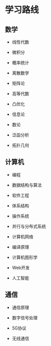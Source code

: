 <!--
 * @Descripttion: 
 * @version: 
 * @Author: ZHIHA
 * @Date: 2022-11-12 11:16:09
 * @LastEditors: ZHIHA
 * @LastEditTime: 2022-11-12 14:56:46
-->
# 学习路线
## 数学

- 线性代数

- 微积分

- 概率统计

- 离散数学

- 矩阵论

- 高等代数

- 凸优化

- 信息论

- 数论

- 泛函分析

- 拓扑几何

## 计算机

- 编程

- 数据结构与算法

- 软件工程

- 体系结构

- 操作系统

- 并行与分布式系统

- 计算机网络

- 编译原理

- 计算机图形学

- Web开发

- 人工智能

## 通信

- 通信原理

- 数字信号处理

- 5G协议

- 无线通信
